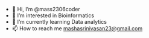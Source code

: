 - 👋 Hi, I’m @mass2306coder
- 👀 I’m interested in Bioinformatics
- 🌱 I’m currently learning Data analytics
- 📫 How to reach me mashasrinivasan23@gmail.com


<!---
mass2306coder/mass2306coder is a ✨ special ✨ repository because its `README.md` (this file) appears on your GitHub profile.
You can click the Preview link to take a look at your changes.
--->
